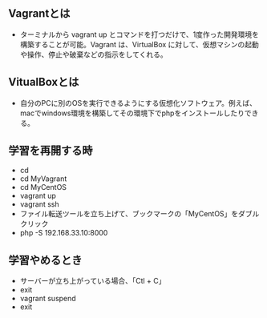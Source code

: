 ## Vagrantとは
* ターミナルから vagrant up とコマンドを打つだけで、1度作った開発環境を構築することが可能。Vagrant は、VirtualBox に対して、仮想マシンの起動や操作、停止や破棄などの指示をしてくれる。

## VitualBoxとは
* 自分のPCに別のOSを実行できるようにする仮想化ソフトウェア。例えば、macでwindows環境を構築してその環境下でphpをインストールしたりできる。

## 学習を再開する時
* cd
* cd MyVagrant
* cd MyCentOS
* vagrant up
* vagrant ssh
* ファイル転送ツールを立ち上げて、ブックマークの「MyCentOS」をダブルクリック
* php -S 192.168.33.10:8000

## 学習やめるとき
* サーバーが立ち上がっている場合、「Ctl + C」
* exit
* vagrant suspend
* exit
